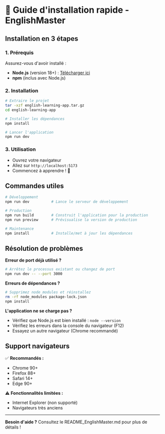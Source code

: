 # 🚀 Guide d'installation rapide - EnglishMaster

## Installation en 3 étapes

### 1. Prérequis
Assurez-vous d'avoir installé :
- **Node.js** (version 18+) : [Télécharger ici](https://nodejs.org/)
- **npm** (inclus avec Node.js)

### 2. Installation
```bash
# Extraire le projet
tar -xzf english-learning-app.tar.gz
cd english-learning-app

# Installer les dépendances
npm install

# Lancer l'application
npm run dev
```

### 3. Utilisation
- Ouvrez votre navigateur
- Allez sur `http://localhost:5173`
- Commencez à apprendre ! 🎉

## Commandes utiles

```bash
# Développement
npm run dev          # Lance le serveur de développement

# Production
npm run build        # Construit l'application pour la production
npm run preview      # Prévisualise la version de production

# Maintenance
npm install          # Installe/met à jour les dépendances
```

## Résolution de problèmes

**Erreur de port déjà utilisé ?**
```bash
# Arrêtez le processus existant ou changez de port
npm run dev -- --port 3000
```

**Erreurs de dépendances ?**
```bash
# Supprimez node_modules et réinstallez
rm -rf node_modules package-lock.json
npm install
```

**L'application ne se charge pas ?**
- Vérifiez que Node.js est bien installé : `node --version`
- Vérifiez les erreurs dans la console du navigateur (F12)
- Essayez un autre navigateur (Chrome recommandé)

## Support navigateurs

✅ **Recommandés :**
- Chrome 90+
- Firefox 88+
- Safari 14+
- Edge 90+

⚠️ **Fonctionnalités limitées :**
- Internet Explorer (non supporté)
- Navigateurs très anciens

---

**Besoin d'aide ?** Consultez le README_EnglishMaster.md pour plus de détails !

